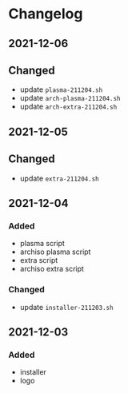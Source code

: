 # Changelog

## 2021-12-06
## Changed
- update `plasma-211204.sh`
- update `arch-plasma-211204.sh`
- update `arch-extra-211204.sh`

## 2021-12-05
## Changed
- update `extra-211204.sh`

## 2021-12-04
### Added
- plasma script
- archiso plasma script
- extra script
- archiso extra script

### Changed
- update `installer-211203.sh`

## 2021-12-03
### Added
- installer
- logo